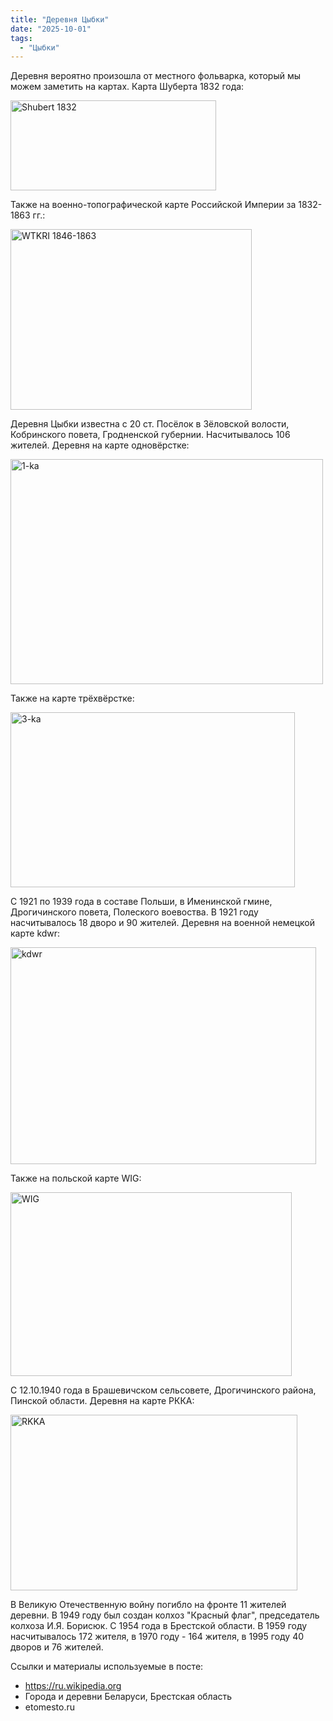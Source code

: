 ```yaml
---
title: "Деревня Цыбки"
date: "2025-10-01"
tags: 
  - "Цыбки"
---
```


Деревня вероятно произошла от местного фольварка, который мы можем заметить на картах. Карта Шуберта 1832 года:

<img width="329" height="144" alt="Shubert 1832" src="https://github.com/user-attachments/assets/71f2250d-b653-441c-a106-60a95096bc5e" />

Также на военно-топографической карте Российской Империи за 1832-1863 гг.:

<img width="386" height="289" alt="WTKRI 1846-1863" src="https://github.com/user-attachments/assets/103e8e30-6256-4633-b6f8-1ff02b0eacfc" />

Деревня Цыбки известна с 20 ст. Посёлок в Зёловской волости, Кобринского повета, Гродненской губернии. Насчитывалось 106 жителей. Деревня на карте одновёрстке:

<img width="500" height="360" alt="1-ka" src="https://github.com/user-attachments/assets/60a6d727-e77b-4818-a939-97c2228f1b49" />

Также на карте трёхвёрстке:

<img width="455" height="280" alt="3-ka" src="https://github.com/user-attachments/assets/5418f52d-bbfe-4d7d-8bcd-7a9a97880a3c" />

С 1921 по 1939 года в составе Польши, в Именинской гмине, Дрогичинского повета, Полеского воевоства. В 1921 году насчитывалось 18 дворо и 90 жителей. Деревня на военной немецкой карте kdwr:

<img width="489" height="347" alt="kdwr" src="https://github.com/user-attachments/assets/26628a58-fff1-4317-8bfa-2135859ff887" />

Также на польской карте WIG:

<img width="450" height="294" alt="WIG" src="https://github.com/user-attachments/assets/ac4c79f2-0e5b-46e7-a70c-cff9c3bef0b2" />

С 12.10.1940 года в Брашевичском сельсовете, Дрогичинского района, Пинской области. Деревня на карте РККА:

<img width="459" height="281" alt="RKKA" src="https://github.com/user-attachments/assets/96a8037b-bb70-4e61-ba60-993a97f68a5c" />

В Великую Отечественную войну погибло на фронте 11 жителей деревни. В 1949 году был создан колхоз "Красный флаг", председатель колхоза И.Я. Борисюк. С 1954 года в Брестской области. В 1959 году насчитывалось 172 жителя, в 1970 году - 164 жителя, в 1995 году 40 дворов и 76 жителей.

Ссылки и материалы используемые в посте:
- https://ru.wikipedia.org
- Города и деревни Беларуси, Брестская область
- etomesto.ru

